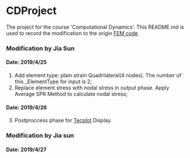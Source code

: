 # CDProject
The project for the course 'Computational Dynamics'. This README.md is used to record the modification to the origin [FEM code](https://www.github.com/xzhang66/stappp) 

### Modification by Jia Sun
#### Date: 2019/4/25
1. Add element type: plain strain Quadrilateral(4 nodes). The number of this _ElementType for input is 2;
2. Replace element stress with nodal stress in output phase. Apply Average SPR Method to calculate nodal stress;
#### Date: 2019/4/26
3. Postproccess phase for [Tecplot](https://www.tecplot.com/) Display.


### Modification by Jia sun 
#### Date: 2019/4/27